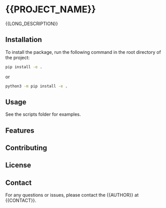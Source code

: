 # {{PROJECT_NAME}}

{{LONG_DESCRIPTION}}

## Installation

To install the package, run the following command in the root directory of the project:
```bash
pip install -e .
```
or
```bash
python3 -m pip install -e .
```
## Usage

See the scripts folder for examples.

## Features


## Contributing


## License


## Contact

For any questions or issues, please contact the {{AUTHOR}} at {{CONTACT}}.
